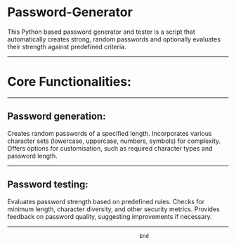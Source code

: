 # Password-Generator
This Python based password generator and tester is a script that automatically creates strong, random passwords and optionally evaluates their strength against predefined criteria.
____________________
# Core Functionalities:
____________________
Password generation:
--------------------
Creates random passwords of a specified length.
Incorporates various character sets (lowercase, uppercase, numbers, symbols) for complexity.
	Offers options for customisation, such as required character types and password length.
____________________________________________________________________________________________
Password testing:
-----------------
Evaluates password strength based on predefined rules.
Checks for minimum length, character diversity, and other security metrics.	
Provides feedback on password quality, suggesting improvements if necessary.
____________________________________________________________________________________________
                                              End
